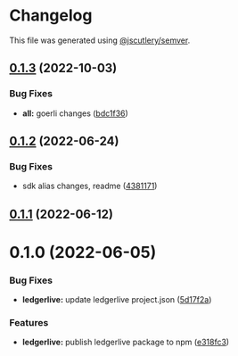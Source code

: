 # Changelog

This file was generated using [@jscutlery/semver](https://github.com/jscutlery/semver).

## [0.1.3](https://github.com/ethereum-push-notification-service/push-sdk/compare/ledgerlive-0.1.2...ledgerlive-0.1.3) (2022-10-03)


### Bug Fixes

* **all:** goerli changes ([bdc1f36](https://github.com/ethereum-push-notification-service/push-sdk/commit/bdc1f361ce3d07ed2c75463e6ff037e98edb45f5))



## [0.1.2](https://github.com/ethereum-push-notification-service/epns-sdk/compare/ledgerlive-0.1.1...ledgerlive-0.1.2) (2022-06-24)


### Bug Fixes

* sdk alias changes, readme ([4381171](https://github.com/ethereum-push-notification-service/epns-sdk/commit/4381171eabb56d359822258e5f3001432a520849))



## [0.1.1](https://github.com/ethereum-push-notification-service/epns-sdk/compare/ledgerlive-0.1.0...ledgerlive-0.1.1) (2022-06-12)



# 0.1.0 (2022-06-05)


### Bug Fixes

* **ledgerlive:** update ledgerlive project.json ([5d17f2a](https://github.com/ethereum-push-notification-service/epns-sdk/commit/5d17f2aa4940afd22c50addf199d8b59f351318d))


### Features

* **ledgerlive:** publish ledgerlive package to npm ([e318fc3](https://github.com/ethereum-push-notification-service/epns-sdk/commit/e318fc3e63cf91ff5c826f8eff938b8c3e66491e))
